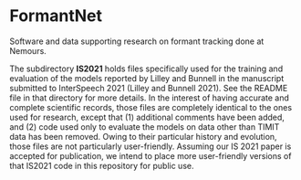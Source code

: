 # FormantNet
Software and data supporting research on formant tracking done at Nemours.

The subdirectory **IS2021** holds files specifically used for the training and evaluation of the models reported by Lilley and Bunnell in the manuscript submitted to InterSpeech 2021 (Lilley and Bunnell 2021). See the README file in that directory for more details. In the interest of having accurate and complete scientific records, those files are completely identical to the ones used for research, except that (1) additional comments have been added, and (2) code used only to evaluate the models on data other than TIMIT data has been removed. Owing to their particular history and evolution, those files are not particularly user-friendly. Assuming our IS 2021 paper is accepted for publication, we intend to place more user-friendly versions of that IS2021 code in this repository for public use.

